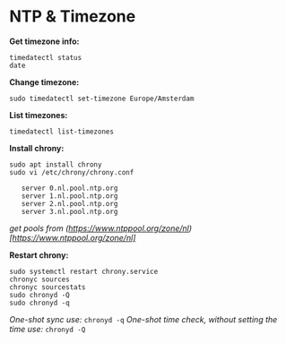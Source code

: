 # NTP & Timezone


**Get timezone info:**

	timedatectl status
	date

**Change timezone:**

	sudo timedatectl set-timezone Europe/Amsterdam

**List timezones:**

	timedatectl list-timezones

**Install chrony:**

	sudo apt install chrony
	sudo vi /etc/chrony/chrony.conf

	   server 0.nl.pool.ntp.org
	   server 1.nl.pool.ntp.org
	   server 2.nl.pool.ntp.org
	   server 3.nl.pool.ntp.org

_get pools from (https://www.ntppool.org/zone/nl)[https://www.ntppool.org/zone/nl]_

**Restart chrony:**

	sudo systemctl restart chrony.service
	chronyc sources
	chronyc sourcestats
	sudo chronyd -Q
	sudo chronyd -q

_One-shot sync use:_ `chronyd -q`
_One-shot time check, without setting the time use:_ `chronyd -Q`

